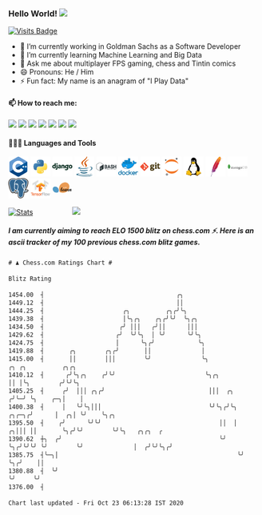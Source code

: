   ### Hello World!  <img src="https://github.com/sciencepal/sciencepal/blob/master/assets/Hi.gif" width="29px">
  [![Visits Badge](https://badges.pufler.dev/visits/sciencepal/sciencepal)](https://badges.pufler.dev/visits/sciencepal/sciencepal)
  
  - 🔭 I’m currently working in Goldman Sachs as a Software Developer
  - 🌱 I’m currently learning Machine Learning and Big Data
  - 💬 Ask me about multiplayer FPS gaming, chess and Tintin comics
  - 😄 Pronouns: He / Him
  - ⚡ Fun fact: My name is an anagram of "I Play Data"
  
  #### 📫 How to reach me:   
  [<img src="https://upload.wikimedia.org/wikipedia/commons/8/83/Steam_icon_logo.svg" width="3.5%"/>](https://steamcommunity.com/id/mongocds/)
  [<img src="https://github.com/sciencepal/sciencepal/blob/master/assets/discord-round.svg" width="3.5%"/>](https://discord.gg/MnUUbHe)
  [<img src="https://img.icons8.com/color/48/000000/twitter.png" width="3.5%"/>](https://twitter.com/sciencepal)
  [<img src="https://img.icons8.com/color/48/000000/linkedin.png" width="3.5%"/>](https://www.linkedin.com/in/adityapal1/)
  [<img src="https://img.icons8.com/fluent/48/000000/facebook-new.png" width="3.5%"/>](https://www.facebook.com/sciencepal/)
  [<img src="https://img.icons8.com/fluent/48/000000/instagram-new.png" width="3.5%"/>](https://www.instagram.com/aditya_sciencepal/)
  <a href="mailto:aditya.pal.science@gmail.com"> <img src="https://img.icons8.com/fluent/48/000000/gmail.png" width="3.5%"/> </a>
  
  #### 👨🏻‍💻 Languages and Tools <br />
  <code><img height="40" src="https://raw.githubusercontent.com/github/explore/80688e429a7d4ef2fca1e82350fe8e3517d3494d/topics/cpp/cpp.png"></code>
  <code><img height="40" src="https://raw.githubusercontent.com/github/explore/80688e429a7d4ef2fca1e82350fe8e3517d3494d/topics/python/python.png"></code>
  <code><img height="40" src="https://raw.githubusercontent.com/github/explore/80688e429a7d4ef2fca1e82350fe8e3517d3494d/topics/django/django.png"></code>
  <code><img height="40" src="https://raw.githubusercontent.com/github/explore/80688e429a7d4ef2fca1e82350fe8e3517d3494d/topics/java/java.png"></code>
  <code><img height="40" src="https://raw.githubusercontent.com/github/explore/80688e429a7d4ef2fca1e82350fe8e3517d3494d/topics/bash/bash.png"></code>
  <code><img height="40" src="https://raw.githubusercontent.com/github/explore/80688e429a7d4ef2fca1e82350fe8e3517d3494d/topics/docker/docker.png"></code>
  <code><img height="40" src="https://raw.githubusercontent.com/github/explore/80688e429a7d4ef2fca1e82350fe8e3517d3494d/topics/git/git.png"></code>
  <code><img height="40" src="https://raw.githubusercontent.com/github/explore/80688e429a7d4ef2fca1e82350fe8e3517d3494d/topics/jupyter-notebook/jupyter-notebook.png"></code>
  <code><img height="40" src="https://raw.githubusercontent.com/github/explore/80688e429a7d4ef2fca1e82350fe8e3517d3494d/topics/linux/linux.png"></code>
  <code><img height="40" src="https://raw.githubusercontent.com/github/explore/80688e429a7d4ef2fca1e82350fe8e3517d3494d/topics/maven/maven.png"></code>
  <code><img height="40" src="https://raw.githubusercontent.com/github/explore/80688e429a7d4ef2fca1e82350fe8e3517d3494d/topics/mongodb/mongodb.png"></code>
  <code><img height="40" src="https://raw.githubusercontent.com/github/explore/80688e429a7d4ef2fca1e82350fe8e3517d3494d/topics/postgresql/postgresql.png"></code>
  <code><img height="40" src="https://raw.githubusercontent.com/github/explore/80688e429a7d4ef2fca1e82350fe8e3517d3494d/topics/tensorflow/tensorflow.png"></code>
  <code><img height="40" src="https://raw.githubusercontent.com/github/explore/80688e429a7d4ef2fca1e82350fe8e3517d3494d/topics/scikit-learn/scikit-learn.png"></code>
  
  [![Stats](https://github-readme-stats.vercel.app/api?username=sciencepal&show_icons=true&theme=radical)](https://github-readme-stats.vercel.app/api?username=sciencepal&show_icons=true&theme=radical)&nbsp; &nbsp; &nbsp; &nbsp; &nbsp; &nbsp; &nbsp; &nbsp; &nbsp; &nbsp; <img src="https://github.com/sciencepal/sciencepal/blob/master/assets/saved.gif" width="195">
  
  ##### I am currently aiming to reach ELO 1500 blitz on chess.com ⚡. Here is an ascii tracker of my 100 previous chess.com blitz games.

  ```
  # ♟︎ Chess.com Ratings Chart #
  
  Blitz Rating

 1454.00  ┤                                     ╭╮
 1449.12  ┤                                     ││
 1444.25  ┤                      ╭╮          ╭╮╭╯╰╮
 1439.38  ┤                      │╰╮╭╮    ╭╮╭╯╰╯  ╰╮╭╮
 1434.50  ┤                     ╭╯ │││   ╭╯││      │││
 1429.62  ┤                    ╭╯  ╰╯╰╮  │ ╰╯      ╰╯╰╮
 1424.75  ┤                    │      ╰╮╭╯            ╰╮
 1419.88  ┤       ╭╮        ╭╮╭╯       ││              │
 1415.00  ┤       ││        │││        ╰╯              ╰╮                   ╭╮ ╭╮          ╭╮╭╮
 1410.12  ┤      ╭╯╰╮╭╮    ╭╯╰╯                         ╰╮╭╮                ││ │╰╮        ╭╯╰╯╰╮
 1405.25  ┤     ╭╯  │││ ╭╮╭╯                             │││  ╭╮           ╭╯╰─╯ ╰╮    ╭─╮│    │
 1400.38  ┤     │   ╰╯╰╮│││                              ╰╯╰╮╭╯╰╮    ╭╮╭─╮╭╯      │  ╭╮│ ╰╯    ╰╮╭╮
 1395.50  ┤    ╭╯      ╰╯╰╯                                 ││  │  ╭╮│││ ││       ╰╮╭╯╰╯        ╰╯╰╮   ╭╮╭╮  ╭
 1390.62  ┼╮  ╭╯                                            ╰╯  ╰╮╭╯╰╯╰╯ ╰╯        ╰╯              │  ╭╯╰╯╰╮╭╯
 1385.75  ┤╰─╮│                                                  ╰╯                                ╰╮╭╯    ││
 1380.88  ┤  ╰╯                                                                                     ╰╯     ╰╯
 1376.00  ┤

Chart last updated - Fri Oct 23 06:13:28 IST 2020  
  ```
  
